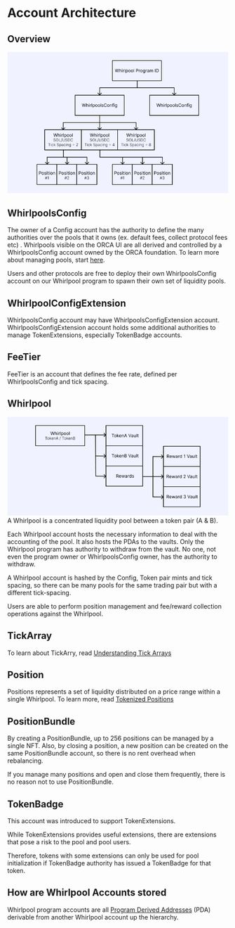 # Account Architecture

## Overview
![Account Architecture](../../static/img/02-Architecture%20Overview/architecture-overview.png)

## WhirlpoolsConfig
The owner of a Config account has the authority to define the many authorities over the pools that it owns (ex. default fees, collect protocol fees etc) . Whirlpools visible on the ORCA UI are all derived and controlled by a WhirlpoolsConfig account owned by the ORCA foundation. To learn more about managing pools, start [here](../03-Whirlpools%20SDKs/03-Whirlpools/03-Whirlpool%20Management/01-Create%20Pool.md).

Users and other protocols are free to deploy their own WhirlpoolsConfig account on our Whirlpool program to spawn their own set of liquidity pools.

## WhirlpoolConfigExtension

WhirlpoolsConfig account may have WhirlpoolsConfigExtension account. WhirlpoolsConfigExtension account holds some additional authorities to manage TokenExtensions, especially TokenBadge accounts.

## FeeTier
FeeTier is an account that defines the fee rate, defined per WhirlpoolsConfig and tick spacing.

## Whirlpool
![Whirlpool Overview](../../static/img/02-Architecture%20Overview/whirlpool-overview.png)
A Whirlpool is a concentrated liquidity pool between a token pair (A & B).

Each Whirlpool account hosts the necessary information to deal with the accounting of the pool. It also hosts the PDAs to the vaults. Only the Whirlpool program has authority to withdraw from the vault. No one, not even the program owner or WhirlpoolsConfig owner, has the authority to withdraw. 

A Whirlpool account is hashed by the Config, Token pair mints and tick spacing, so there can be many pools for the same trading pair but with a different tick-spacing. 

Users are able to perform position management and fee/reward collection operations against the Whirlpool.

## TickArray
To learn about TickArry, read [Understanding Tick Arrays](./03-Understanding%20Tick%20Arrays.md)

## Position
Positions represents a set of liquidity distributed on a price range within a single Whirlpool. To learn more, read [Tokenized Positions](./04-Tokenized%20Positions.md)

## PositionBundle
By creating a PositionBundle, up to 256 positions can be managed by a single NFT. Also, by closing a position, a new position can be created on the same PositionBundle account, so there is no rent overhead when rebalancing.

If you manage many positions and open and close them frequently, there is no reason not to use PositionBundle.

## TokenBadge
This account was introduced to support TokenExtensions.

While TokenExtensions provides useful extensions, there are extensions that pose a risk to the pool and pool users.

Therefore, tokens with some extensions can only be used for pool initialization if TokenBadge authority has issued a TokenBadge for that token.

## How are Whirlpool Accounts stored
Whirlpool program accounts are all [Program Derived Addresses](https://solana.com/docs/core/pda) (PDA) derivable from another Whirlpool account up the hierarchy.